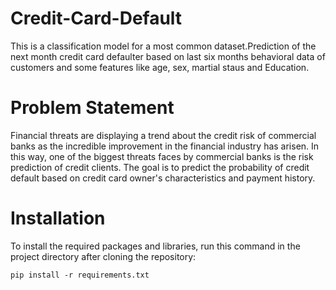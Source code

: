 # Credit-Card-Default

This is a classification model for a most common dataset.Prediction of the next month credit card defaulter based on last six months behavioral data of customers and some features like age, sex, martial staus and Education.

# Problem Statement
Financial threats are displaying a trend about the credit risk of commercial banks as the incredible improvement in the financial industry has arisen. In this way, one of the biggest threats faces by commercial banks is the risk prediction of credit clients. The goal is to predict the probability of credit default based on credit card owner's characteristics and payment history.

# Installation
To install the required packages and libraries, run this command in the project directory after cloning the repository:

```pip install -r requirements.txt```

